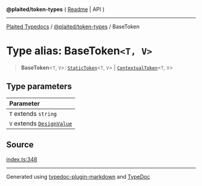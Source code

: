 **@plaited/token-types** ( [Readme](../README.md) \| API )

***

[Plaited Typedocs](../../../modules.md) / [@plaited/token-types](../modules.md) / BaseToken

# Type alias: BaseToken`<T, V>`

> **BaseToken**\<`T`, `V`\>: [`StaticToken`](StaticToken.md)\<`T`, `V`\> \| [`ContextualToken`](ContextualToken.md)\<`T`, `V`\>

## Type parameters

| Parameter |
| :------ |
| `T` extends `string` |
| `V` extends [`DesignValue`](DesignValue.md) |

## Source

[index.ts:348](https://github.com/plaited/plaited/blob/b0dd907/libs/token-types/src/index.ts#L348)

***

Generated using [typedoc-plugin-markdown](https://www.npmjs.com/package/typedoc-plugin-markdown) and [TypeDoc](https://typedoc.org/)
